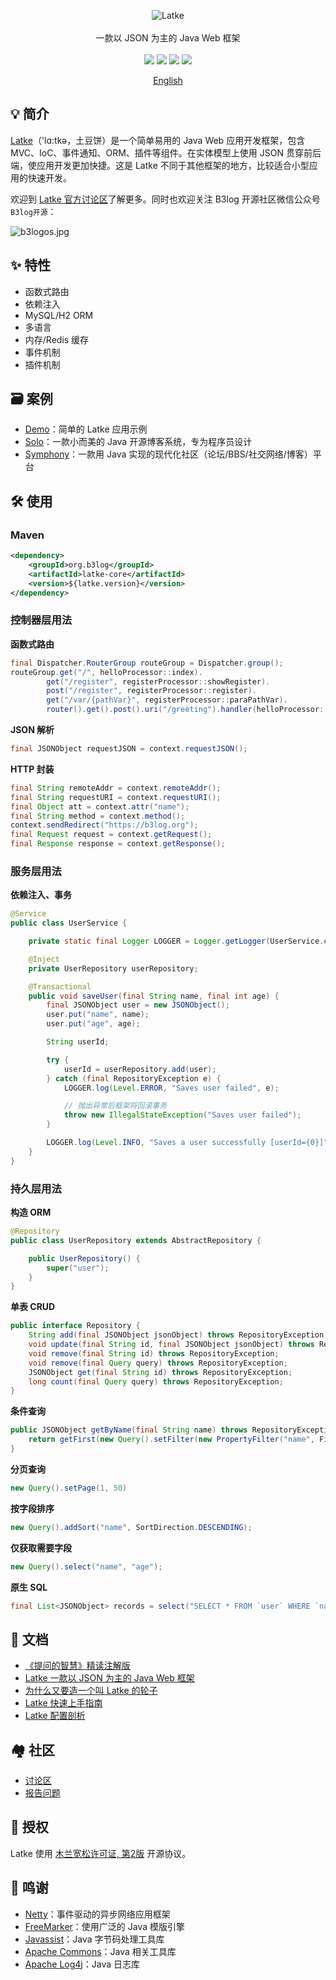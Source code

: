 <p align = "center">
<img alt="Latke" src="https://b3log.org/images/brand/latke-128.png">
<br><br>
一款以 JSON 为主的 Java Web 框架
<br><br>
<a title="Build Status" target="_blank" href="https://github.com/88250/latke/actions/workflows/ci.yml"><img src="https://img.shields.io/github/workflow/status/88250/latke/Build%20Test?style=flat-square"></a>
<a title="MulanPSL2" target="_blank" href="https://license.coscl.org.cn/MulanPSL2"><img src="http://img.shields.io/badge/license-MulanPSL2-orange.svg?style=flat-square"></a>
<a title="Maven Central" target="_blank" href="https://repo1.maven.org/maven2/org/b3log/latke-parent"><img src="https://img.shields.io/maven-central/v/org.b3log/latke-parent?style=flat-square&color=blueviolet"></a>
<a title="Hits" target="_blank" href="https://github.com/88250/hits"><img src="https://hits.b3log.org/88250/latke.svg"></a>
</p>

<p align="center">
<a href="https://github.com/88250/latke/blob/master/README_en_US.md">English</a>
</p>

## 💡 简介

[Latke](https://github.com/88250/latke)（'lɑ:tkə，土豆饼）是一个简单易用的 Java Web 应用开发框架，包含 MVC、IoC、事件通知、ORM、插件等组件。在实体模型上使用 JSON 贯穿前后端，使应用开发更加快捷。这是 Latke 不同于其他框架的地方，比较适合小型应用的快速开发。

欢迎到 [Latke 官方讨论区](https://ld246.com/tag/latke)了解更多。同时也欢迎关注 B3log 开源社区微信公众号 `B3log开源`：

![b3logos.jpg](https://b3logfile.com/file/2020/08/b3logos-032af045.jpg)

## ✨ 特性

* 函数式路由
* 依赖注入
* MySQL/H2 ORM
* 多语言
* 内存/Redis 缓存
* 事件机制
* 插件机制

## 🗃 案例

* [Demo](https://github.com/88250/latke-demo)：简单的 Latke 应用示例
* [Solo](https://github.com/88250/solo)：一款小而美的 Java 开源博客系统，专为程序员设计
* [Symphony](https://github.com/88250/symphony)：一款用 Java 实现的现代化社区（论坛/BBS/社交网络/博客）平台

## 🛠️ 使用

### Maven

```xml
<dependency>
    <groupId>org.b3log</groupId>
    <artifactId>latke-core</artifactId>
    <version>${latke.version}</version>
</dependency>
```

### 控制器层用法

**函数式路由**

```java
final Dispatcher.RouterGroup routeGroup = Dispatcher.group();
routeGroup.get("/", helloProcessor::index).
        get("/register", registerProcessor::showRegister).
        post("/register", registerProcessor::register).
        get("/var/{pathVar}", registerProcessor::paraPathVar).
        router().get().post().uri("/greeting").handler(helloProcessor::greeting);
```

**JSON 解析**

```java
final JSONObject requestJSON = context.requestJSON();
```

**HTTP 封装**

```java
final String remoteAddr = context.remoteAddr();
final String requestURI = context.requestURI();
final Object att = context.attr("name");
final String method = context.method();
context.sendRedirect("https://b3log.org");
final Request request = context.getRequest();
final Response response = context.getResponse();
```

### 服务层用法

**依赖注入、事务**

```java
@Service
public class UserService {

    private static final Logger LOGGER = Logger.getLogger(UserService.class);

    @Inject
    private UserRepository userRepository;

    @Transactional
    public void saveUser(final String name, final int age) {
        final JSONObject user = new JSONObject();
        user.put("name", name);
        user.put("age", age);

        String userId;

        try {
            userId = userRepository.add(user);
        } catch (final RepositoryException e) {
            LOGGER.log(Level.ERROR, "Saves user failed", e);

            // 抛出异常后框架将回滚事务
            throw new IllegalStateException("Saves user failed");
        }

        LOGGER.log(Level.INFO, "Saves a user successfully [userId={0}]", userId);
    }
}
```

### 持久层用法

**构造 ORM**

```java
@Repository
public class UserRepository extends AbstractRepository {

    public UserRepository() {
        super("user");
    }
}
```

**单表 CRUD**

```java
public interface Repository {
    String add(final JSONObject jsonObject) throws RepositoryException;
    void update(final String id, final JSONObject jsonObject) throws RepositoryException;
    void remove(final String id) throws RepositoryException;
    void remove(final Query query) throws RepositoryException;
    JSONObject get(final String id) throws RepositoryException;
    long count(final Query query) throws RepositoryException;
}
```

**条件查询**

```java
public JSONObject getByName(final String name) throws RepositoryException {
    return getFirst(new Query().setFilter(new PropertyFilter("name", FilterOperator.EQUAL, name)));
}
```

**分页查询**

```java
new Query().setPage(1, 50)
```

**按字段排序**

```java
new Query().addSort("name", SortDirection.DESCENDING);
```

**仅获取需要字段**

```java
new Query().select("name", "age");
```

**原生 SQL**

```java
final List<JSONObject> records = select("SELECT * FROM `user` WHERE `name` = ?", name);
```

## 📜 文档

* [《提问的智慧》精读注解版](https://ld246.com/article/1536377163156)
* [Latke 一款以 JSON 为主的 Java Web 框架](https://ld246.com/article/1574210028252)
* [为什么又要造一个叫 Latke 的轮子](https://ld246.com/article/1403847528022)
* [Latke 快速上手指南](https://ld246.com/article/1466870492857)
* [Latke 配置剖析](https://ld246.com/article/1474087427032)

## 🏘️ 社区

* [讨论区](https://ld246.com/tag/latke)
* [报告问题](https://github.com/88250/latke/issues/new/choose)

## 📄 授权

Latke 使用 [木兰宽松许可证, 第2版](http://license.coscl.org.cn/MulanPSL2) 开源协议。

## 🙏 鸣谢

* [Netty](https://github.com/netty/netty)：事件驱动的异步网络应用框架
* [FreeMarker](https://github.com/apache/freemarker)：使用广泛的 Java 模版引擎
* [Javassist](https://github.com/jboss-javassist/javassist)：Java 字节码处理工具库
* [Apache Commons](http://commons.apache.org)：Java 相关工具库
* [Apache Log4j](https://logging.apache.org/log4j/2.x)：Java 日志库
